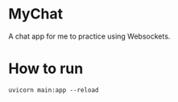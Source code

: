 # MyChat
A chat app for me to practice using Websockets.

# How to run
```uvicorn main:app --reload```